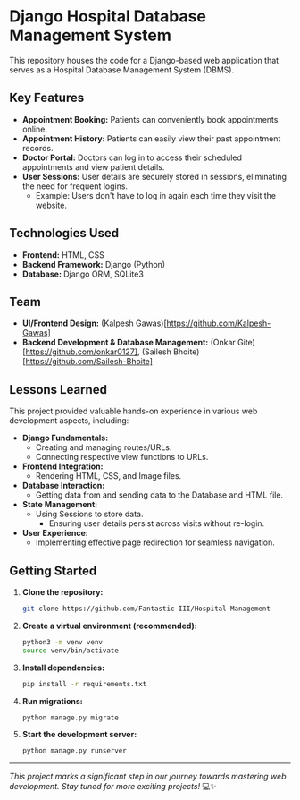 # Django Hospital Database Management System

This repository houses the code for a Django-based web application that serves as a Hospital Database Management System (DBMS).

## Key Features

* **Appointment Booking:** Patients can conveniently book appointments online.
* **Appointment History:** Patients can easily view their past appointment records.
* **Doctor Portal:** Doctors can log in to access their scheduled appointments and view patient details.
* **User Sessions:** User details are securely stored in sessions, eliminating the need for frequent logins.
    * Example: Users don't have to log in again each time they visit the website.

## Technologies Used

* **Frontend:** HTML, CSS
* **Backend Framework:** Django (Python)
* **Database:** Django ORM, SQLite3

## Team

* **UI/Frontend Design:** (Kalpesh Gawas)[https://github.com/Kalpesh-Gawas]
* **Backend Development & Database Management:** (Onkar Gite)[https://github.com/onkar0127], (Sailesh Bhoite)[https://github.com/Sailesh-Bhoite]

## Lessons Learned

This project provided valuable hands-on experience in various web development aspects, including:

* **Django Fundamentals:**
    * Creating and managing routes/URLs.
    * Connecting respective view functions to URLs.
* **Frontend Integration:**
    * Rendering HTML, CSS, and Image files.
* **Database Interaction:**
    * Getting data from and sending data to the Database and HTML file.
* **State Management:**
    * Using Sessions to store data.
        * Ensuring user details persist across visits without re-login.
* **User Experience:**
    * Implementing effective page redirection for seamless navigation.

## Getting Started

1.  **Clone the repository:**
    ```bash
    git clone https://github.com/Fantastic-III/Hospital-Management
    ```

2.  **Create a virtual environment (recommended):**
    ```bash
    python3 -m venv venv
    source venv/bin/activate
    ```

3.  **Install dependencies:**
    ```bash
    pip install -r requirements.txt
    ```

4.  **Run migrations:**
    ```bash
    python manage.py migrate
    ```

5.  **Start the development server:**
    ```bash
    python manage.py runserver
    ```

---

*This project marks a significant step in our journey towards mastering web development. Stay tuned for more exciting projects!* 💻✨
